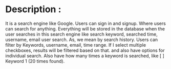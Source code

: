 # Description :
It is a search engine like Google. Users can sign in and signup. Where users can search for anything. Everything will be stored in the database when the user searches in this search engine like search keyword, searched time, username, email user search. As, we mean by search history. Users can filter by Keywords, username, email, time range. If I select multiple checkboxes, results will be filtered based on that. and also have options for individual search. Also have how many times a keyword is searched, like [ ] Keyword 1 (20 times found).
